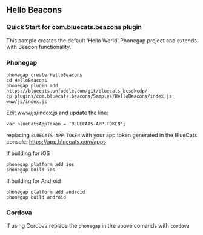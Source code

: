 ## Hello Beacons

###  Quick Start for com.bluecats.beacons plugin 

This sample creates the default 'Hello World' Phonegap project and extends with Beacon functionality.

### Phonegap

    phonegap create HelloBeacons
    cd HelloBeacons
    phonegap plugin add https://bluecats.unfuddle.com/git/bluecats_bcsdkcdp/
    cp plugins/com.bluecats.beacons/Samples/HelloBeacons/index.js www/js/index.js

Edit www/js/index.js and update the line:

    var blueCatsAppToken = 'BLUECATS-APP-TOKEN';

replacing `BLUECATS-APP-TOKEN` with your app token generated in the BlueCats console: https://app.bluecats.com/apps

If building for iOS 

    phonegap platform add ios
    phonegap build ios
    
If building for Android

    phonegap platform add android
    phonegap build android

### Cordova

If using Cordova replace the `phonegap` in the above comands with `cordova`